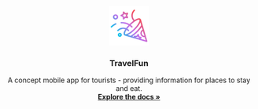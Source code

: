 <!-- PROJECT LOGO -->
<p align="center">
<img src="./app/assets/icon.png" alt="Logo" width="80" height="80">
  <h3 align="center">TravelFun</h3>

  <p align="center">
    A concept mobile app for tourists - providing information for places to stay and eat.
    <br />
    <a href="https://github.com/LawDominic/TravelFun/blob/master/README.md"><strong>Explore the docs »</strong></a>
    <br />
  </p>
</p>